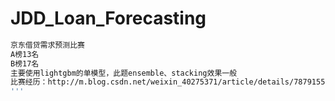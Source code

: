 # JDD_Loan_Forecasting
```bash
京东借贷需求预测比赛
A榜13名
B榜17名
主要使用lightgbm的单模型，此题ensemble、stacking效果一般
比赛经历：http://m.blog.csdn.net/weixin_40275371/article/details/78791557
'''
